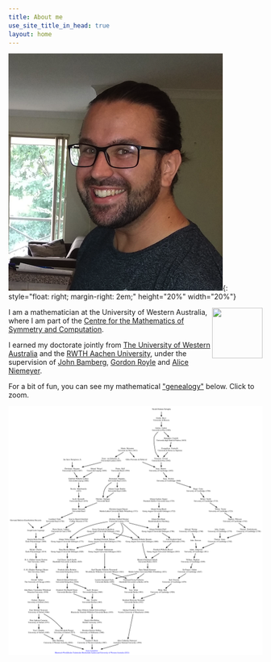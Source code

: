 ```yaml
---
title: About me
use_site_title_in_head: true
layout: home
---
```


![profile](/assets/profile.png){: style="float: right;  margin-right: 2em;" height="20%" width="20%"}

<img align="right" width="100" height="100" src="https://www.jesselansdown.com/assets/profile.png">

<!---
<div class="profile-picture-container">
    <img src="/assets/profile.png" class="profile-picture" />
</div>
--->

I am a mathematician at the University of Western Australia, where I am part of the [Centre for the Mathematics of Symmetry and Computation](http://www.cmsc.uwa.edu.au/).

I earned my doctorate jointly from [The University of Western Australia](http://www.uwa.edu.au/) and the [RWTH Aachen University](http://www.rwth-aachen.de/), under the supervision of [John Bamberg](https://johnbamberg.github.io/), [Gordon Royle](http://www.web.uwa.edu.au/people/Gordon.Royle) and [Alice Niemeyer](http://www.math.rwth-aachen.de/~Alice.Niemeyer/).

For a bit of fun, you can see my mathematical ["genealogy"](https://www.mathgenealogy.org/id.php?id=272900) below. Click to zoom.

[![Genealogy](/assets/Jesse_Lansdown_Mathematical_Genealogy.png)](/assets/Jesse_Lansdown_Mathematical_Genealogy.png)
